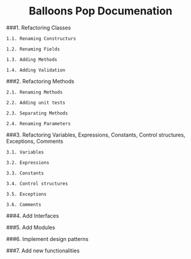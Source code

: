 <h1 align="center">Balloons Pop Documenation</h1>
###1. Refactoring Classes
	
	1.1. Renaming Constructurs
	
	1.2. Renaming Fields
	
	1.3. Adding Methods
	
	1.4. Adding Validation
	
###2. Refactoring Methods
	
	2.1. Renaming Methods
	
	2.2. Adding unit tests
	
	2.3. Separating Methods
	
	2.4. Renaming Parameters
	
###3. Refactoring Variables, Expressions, Constants, Control structures, Exceptions, Comments
	
	3.1. Variables
	
	3.2. Expressions
	
	3.3. Constants
	
	3.4. Control structures
	
	3.5. Exceptions
	
	3.6. Comments

###4. Add Interfaces

###5. Add Modules

###6. Implement design patterns

###7. Add new functionalities

